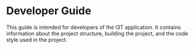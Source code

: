 # Developer Guide
This guide is intended for developers of the I3T application. 
It contains information about the project structure, building the project, and the code style used in the project.
